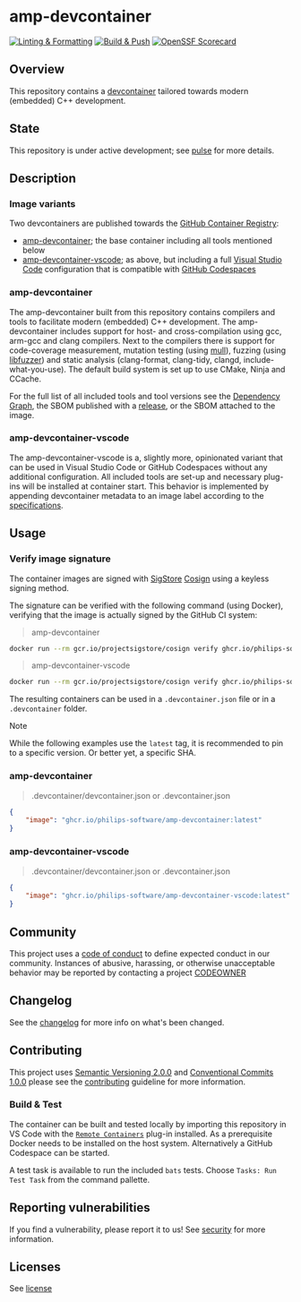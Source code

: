 # amp-devcontainer

<!-- markdownlint-disable -->
[![Linting & Formatting](https://github.com/philips-software/amp-devcontainer/actions/workflows/linting-formatting.yml/badge.svg)](https://github.com/philips-software/amp-devcontainer/actions/workflows/linting-formatting.yml) [![Build & Push](https://github.com/philips-software/amp-devcontainer/actions/workflows/build-push.yml/badge.svg)](https://github.com/philips-software/amp-devcontainer/actions/workflows/build-push.yml) [![OpenSSF Scorecard](https://api.securityscorecards.dev/projects/github.com/philips-software/amp-devcontainer/badge)](https://securityscorecards.dev/viewer/?uri=github.com/philips-software/amp-devcontainer)
<!-- markdownlint enable -->

## Overview

This repository contains a [devcontainer](https://docs.github.com/en/codespaces/setting-up-your-project-for-codespaces/introduction-to-dev-containers) tailored towards modern (embedded) C++ development.

## State

This repository is under active development; see [pulse](https://github.com/philips-software/amp-devcontainer/pulse) for more details.

## Description

### Image variants

Two devcontainers are published towards the [GitHub Container Registry](https://ghcr.io/):

- [amp-devcontainer](https://github.com/orgs/philips-software/packages/container/package/amp-devcontainer); the base container including all tools mentioned below
- [amp-devcontainer-vscode](https://github.com/orgs/philips-software/packages/container/package/amp-devcontainer-vscode); as above, but including a full [Visual Studio Code](https://code.visualstudio.com/) configuration that is compatible with [GitHub Codespaces](https://github.com/features/codespaces)

### amp-devcontainer

The amp-devcontainer built from this repository contains compilers and tools to facilitate modern (embedded) C++ development.
The amp-devcontainer includes support for host- and cross-compilation using gcc, arm-gcc and clang compilers.
Next to the compilers there is support for code-coverage measurement, mutation testing (using [mull](https://github.com/mull-project/mull)), fuzzing (using [libfuzzer](https://www.llvm.org/docs/LibFuzzer.html)) and static analysis (clang-format, clang-tidy, clangd, include-what-you-use).
The default build system is set up to use CMake, Ninja and CCache.

For the full list of all included tools and tool versions see the [Dependency Graph](https://github.com/philips-software/amp-devcontainer/network/dependencies), the SBOM published with a [release](https://github.com/philips-software/amp-devcontainer/releases), or the SBOM attached to the image.

### amp-devcontainer-vscode

The amp-devcontainer-vscode is a, slightly more, opinionated variant that can be used in Visual Studio Code or GitHub Codespaces without any additional configuration. All included tools are set-up and necessary plug-ins will be installed at container start. This behavior is implemented by appending devcontainer metadata to an image label according to the [specifications](https://containers.dev/implementors/reference/#labels).

## Usage

### Verify image signature

The container images are signed with [SigStore](https://www.sigstore.dev/) [Cosign](https://docs.sigstore.dev/signing/quickstart/) using a keyless signing method.

The signature can be verified with the following command (using Docker), verifying that the image is actually signed by the GitHub CI system:

> amp-devcontainer

```sh
docker run --rm gcr.io/projectsigstore/cosign verify ghcr.io/philips-software/amp-devcontainer --certificate-oidc-issuer https://token.actions.githubusercontent.com --certificate-identity-regexp https://github.com/philips-software/amp-devcontainer
```

> amp-devcontainer-vscode

```sh
docker run --rm gcr.io/projectsigstore/cosign verify ghcr.io/philips-software/amp-devcontainer-vscode --certificate-oidc-issuer https://token.actions.githubusercontent.com --certificate-identity-regexp https://github.com/philips-software/amp-devcontainer
```

The resulting containers can be used in a `.devcontainer.json` file or in a `.devcontainer` folder.

> [!NOTE]
> While the following examples use the `latest` tag, it is recommended to pin to a specific version. Or better yet, a specific SHA.

### amp-devcontainer

> .devcontainer/devcontainer.json or .devcontainer.json

```json
{
    "image": "ghcr.io/philips-software/amp-devcontainer:latest"
}
```

### amp-devcontainer-vscode

> .devcontainer/devcontainer.json or .devcontainer.json

```json
{
    "image": "ghcr.io/philips-software/amp-devcontainer-vscode:latest"
}
```

## Community

This project uses a [code of conduct](./CODE_OF_CONDUCT.md) to define expected conduct in our community. Instances of
abusive, harassing, or otherwise unacceptable behavior may be reported by contacting a project [CODEOWNER](./.github/CODEOWNERS)

## Changelog

See the [changelog](./CHANGELOG.md) for more info on what's been changed.

## Contributing

This project uses [Semantic Versioning 2.0.0](https://semver.org/spec/v2.0.0.html) and [Conventional Commits 1.0.0](https://www.conventionalcommits.org/en/v1.0.0/) please see the [contributing](./CONTRIBUTING.md) guideline for more information.

### Build & Test

The container can be built and tested locally by importing this repository in VS Code with the [`Remote Containers`](https://marketplace.visualstudio.com/items?itemName=ms-vscode-remote.remote-containers) plug-in installed. As a prerequisite Docker needs to be installed on the host system. Alternatively a GitHub Codespace can be started.

A test task is available to run the included `bats` tests. Choose `Tasks: Run Test Task` from the command pallette.

## Reporting vulnerabilities

If you find a vulnerability, please report it to us!
See [security](./SECURITY.md) for more information.

## Licenses

See [license](./LICENSE)
